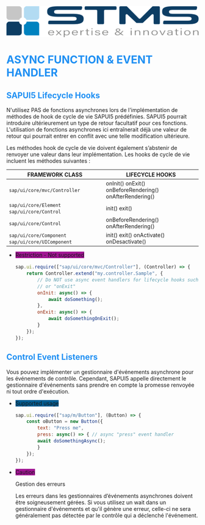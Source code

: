 [![](../../RESSOURCES/LOGOS/LOGO_STMS_001.png)](../../README.md)

# <span style="color:rgba(32, 144, 243, 1)">ASYNC FUNCTION & EVENT HANDLER</span>

## <span style="color:rgba(32, 144, 243, 1)">SAPUI5 Lifecycle Hooks</span>

N'utilisez PAS de fonctions asynchrones lors de l'implémentation de méthodes de hook de cycle de vie SAPUI5 prédéfinies. SAPUI5 pourrait introduire ultérieurement un type de retour facultatif pour ces fonctions. L'utilisation de fonctions asynchrones ici entraînerait déjà une valeur de retour qui pourrait entrer en conflit avec une telle modification ultérieure.

Les méthodes hook de cycle de vie doivent également s’abstenir de renvoyer une valeur dans leur implémentation. Les hooks de cycle de vie incluent les méthodes suivantes :

| FRAMEWORK CLASS                                   | LIFECYCLE HOOKS                                      |
|-------------------------------------------------------|----------------------------------------------------------|
| ``sap/ui/core/mvc/Controller``                        | onInit() onExit() onBeforeRendering() onAfterRendering() |
| ``sap/ui/core/Element`` ``sap/ui/core/Control``       | init() exit()                                            |
| ``sap/ui/core/Control``                               | onBeforeRendering() onAfterRendering()                   |
| ``sap/ui/core/Component`` ``sap/ui/core/UIComponent`` | init() exit() onActivate() onDesactivate()               |

- <span style="background-color:rgba(153, 0, 138, 0.92)">Restriction - Not supported</span>

    ```js
    sap.ui.require(["sap/ui/core/mvc/Controller"], (Controller) => {
        return Controller.extend("my.controller.Sample", {
            // Do NOT use async event handlers for lifecycle hooks such as "onInit" 
            // or "onExit"
            onInit: async() => {
                await doSomething();
            },
            onExit: async() => {
                await doSomethingOnExit();
            }
        });
    });
    ```

## <span style="color:rgba(32, 144, 243, 1)">Control Event Listeners</span>

Vous pouvez implémenter un gestionnaire d'événements asynchrone pour les événements de contrôle. Cependant, SAPUI5 appelle directement le gestionnaire d'événements sans prendre en compte la promesse renvoyée ni tout ordre d'exécution.

- <span style="background-color:rgba(0, 93, 147, 1)">Supported usage</span>

    ```js
    sap.ui.require(["sap/m/Button"], (Button) => {
        const oButton = new Button({
            text: "Press me",
            press: async() => { // async "press" event handler
            await doSomethingAsync();
            }
        });
    });
    ```

- <span style="background-color:rgba(153, 0, 138, 0.92)">Caution</span>

    Gestion des erreurs

    Les erreurs dans les gestionnaires d’événements asynchrones doivent être soigneusement gérées. Si vous utilisez un wait dans un gestionnaire d'événements et qu'il génère une erreur, celle-ci ne sera généralement pas détectée par le contrôle qui a déclenché l'événement.